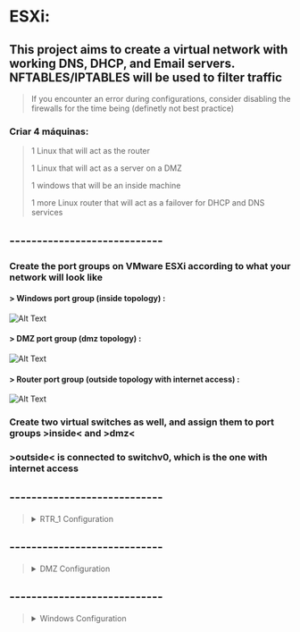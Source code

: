 # ESXi:

## This project aims to create a virtual network with working DNS, DHCP, and Email servers. NFTABLES/IPTABLES will be used to filter traffic

> If you encounter an error during configurations, consider disabling the firewalls for the time being (definetly not best practice)

### Criar 4 máquinas:

> 1 Linux that will act as the router
> 
> 1 Linux that will act as a server on a DMZ
> 
> 1 windows that will be an inside machine
> 
> 1 more Linux router that will act as a failover for DHCP and DNS services

## ----------------------------

### Create the port groups on VMware ESXi according to what your network will look like

#### > Windows port group (inside topology) :

![Alt Text](https://lh3.googleusercontent.com/pw/AJFCJaWHFSZ1SdLR9CnxOCZDpUnc9Mix6LEust3vyG9b6mGUrTTLV3mbgmyHwLissxOfp9z4k09amwbjK-QTn04rOCR7dFUSG4ubpxsBhJbXQUEmoBcXmL6F0eKI0Zo62OCA_BfaayEFY2PELp9mcoKPQX-yviiTadYlKDx5Ip6bQT6HmDYG58WPbiSZ0Fr2n3MzN1B2DCMu8KjxNfR76ZmrIKGSfuig00mptSfprI2YXZH5xnjHDNxO2-g0vgKg28gtJu5ve5xtKVzBc-Ab_r6igf796xSfjhAozIuROlo2w-MZbXEpG1teSAfehsC3-0j-PhHA0XPkTRrUBVN2vnHz9sCnT2TYKuFBFdCQZnRbovX-aMT7WXX3rMvFHdlWdNEv9Zjj8uOQ2pDFv23lg_VmWBmnIDu2PDDPm8acwH13dYBr0yyinwwSz-AbKAzKucO7OgE02ZA2nZBNGjr4o_SpMoIuWcRvuQcXS3RjeeYHVNlSyS88a-nhAu-M5HguOXfbJIdp8HLeHcvlqx3GQhj08i18eUKCE7o5V5ETSLjn5lyBpohF4QOMEAo3CgmrNdZ2xVh3LGflzio9IcPQoGDWWkbGBy1g2ZgYWXKjF0RW9T353Y-0n_8ZIyKFkY-O6zq2riKZr0A74u_u1b2Wfb5haAaGQDsGUICSf7H8H4C4Gn8pabneyBTej0hUEdcuLLTDhxnpicBA12qx2Jwv_iJp_mRitbR6AV0OFGYYjJP_vyiqAxrk2XGLGEpqyohQghoZorQkmyCLU7fhrerNKIHf0eIa-BX5We8nSmZ1yoZTdPMGNLz3szavNr7li4qErRB-QVB3YAMPffjyyTa4II9-VzzKQ_ip3fMlIB4ekwEYAaTkkp_04REHAYxjRbL3eo6ddNESQb8HdBjXsw8cS88Osh0i=w1440-h583-no?authuser=0)



#### > DMZ port group (dmz topology) :

![Alt Text](https://lh3.googleusercontent.com/pw/AJFCJaXL_9901NA9kN6z8QJbh4xQ7MBS6V8EA6XFQ-J7WdJuI2MN6t82XJneadGHRKcGeJ_H-eZ8m2EwrvC1H8ZMZWjBapUDrrKr5BQcaEHXr7KsxJsVm9QC3Tq6yrKgFzR4xjWPKhlAbCG68XW32blnNFJTowIRyiqTQEgDPp1VagXGGEYteg3op-Nvud1b285aQ4FRBPlLOzWUrbfN1I0nS9wUebTMxsp0TZlHDDAVB8Jewoc5cy486knKwivLhMoA_zgputB6_b22x7Z6WANKRWi7atojQwlhq6zIe8RI6uFy6IGGgknNTQDg_dNMTeBeh_t9fQCFw_vqL0In_yQc3YLMab7jQfxQ9B84L-fwXPp7ea-kX4L5_43u6SVaGa4m74thXDaFwbGWSODByCJ3UIp97Ynvow4aY16tRVTTFRNgn7Hy3h_MMnp_qMSHGyWMANRtuOXOjzzuziJKXT3QIhrMxxy_QACggp45nM-w8ahNVJgiY4GEHZqNloL9zbdR52d68i2BCFqdFee8FAtNyvM31yLHzdhd52yflGcSk1SwlE0uvrwRrQGddkJ14KJac3AVYq0ubQ3WX4GbplXJpJUVuMj99G1EFRZjSZrff4CuybNbKmaEP2OjPQ7X_Emj42uZqwiDkyDNS6aXSKjhHGKaCR4MdcHxU3XDfY07WCv9rWwIaA3rENC0u1PMUt2psfMo3SQiXtDiX26HkiDDOXsYTVZS3pp6kWcVE9-cWvRCAX1snyfZSxuKhbxm6zZWIiiL55VaLEXvuIaNuguVzY3fFIMebPRuF1WwuhkTdXLRhNPNKXfYyypbuyfz0r5V5HDf1a3yG2RN_dHeQtw6gqPSyTKhKeIqZ9kM54vApMG6E9qBQCduPhPWllnOcN8ipxSdo86IxoDvDzlOdbykCmvO=w1542-h624-s-no?authuser=0)



#### > Router port group (outside topology with internet access) :

![Alt Text](https://lh3.googleusercontent.com/pw/AJFCJaVt9_dtaVenLFN5oWTMGFQMlg-bkyKt93sS5bNIevCFe0OzKHF5t47IVGHB0tXJxzRA96EE-wE9Z5loZANkbVvMNNeYb-38_7p7aLIUbZAoJUSEvid4CHkxaTvQZHgM6OfrcsLbKYP8rn6eMnN1C8ODVrKW_LSsJ_n0Gf068vQ7e1LgDpwEavVFd3O9YDClFgsxTZzjk5__k2J7caWSzDwpvEBYk5m4DL7kq6t_QoEBLVoHDGeTRa_anFaLSP5ZV7dVFg6b_QKzv4Wrgcc7WmhSbN0-PmZydfW3m7b-OQD2EL1JkMCXTUbPg7_PBuTvGcBVhcLOoglBVd_LB3luMkiRosZqqOD7YNtxrUOxNRGJ129RRj1H5ug50FFhHqvOrJ7dleI0AUN3K1xSbS9t8jNuvRHxiM_0PbrXxT0Pw_uft01hQ_jDbgbql9AMRIECaPX1ElxkvRfDDQ37nmyLNnKKRU48_tS5ImTrOwbS7fxK5bTyiFQ1sEaOYl5ULTRzeF8k9v10lUFR0iU4qEhKtj2VYxGVx5xIk4wkjHcRQAhPQyPZYaYi8z9dh1k8uL1BkVyNkSus1jOGbocWe-MSEXoZgC9_pFj6lIpOBojc-w4MS7qaZLvWg_1_h7Sn6w23MfZsdDbVXWU0WyjnUQ19qTpz1M8XMf6YsgJ-7YB4CibewatocHXJ1h5rXmng576fah5YaeD6nt1ma61zSsIk0AnotWOE4ryKlRtDfiutgYL11SrvDTfaNDfLHaYhIcGsM_C6a9XRQEAB6gQV2g0JbN4fcJRMHOMfnL0y1aY-AUsf0pHbe87ou9sy4MPZ-D6TqlkbqH51tZC5A1OtDZ3SYJiCSdw7Jf6F20eHERcK_e0vrv5DVgzMqbaWvVMiy_xhLv3taGc3gtu3b3FBuhYEIOBz=w1542-h624-s-no?authuser=0)


### Create two virtual switches as well, and assign them to port groups >inside< and >dmz<


### >outside< is connected to switchv0, which is the one with internet access


## ----------------------------


> <details>
>   <summary>RTR_1 Configuration</summary>
>   
>   - **Storage**: 4 GB of storage
>   - **Memory**: 768 MB
>   - **Provisioning**: Thin provisioned
>   - **Operating System**: Debian 10 (SSD image)
>   
>   **Network Interfaces:**
>   
>   - Interface 1 (facing outward):
>     - IP: 192.168.15.0/24
>     
>   - Interface 2 (inside - Windows network):
>     - IP: 192.168.31.0/24
>     
>   - Interface 3 (DMZ):
>     - IP: 172.31.0.0/24
>     
>   **Disk Partitioning:**
>   
>   During installation, the Debian disk was partitioned with Logical Volume (LV).
>   
> </details>

## ----------------------------

> <details>
>   <summary>DMZ Configuration</summary>
>   
>   - **Storage**: 4 GB of storage
>   - **Memory**: 768 MB
>   - **Provisioning**: Thin provisioned
>   - **Operating System**: Debian 10 (SSD image)
>   
>   **Networking Interface:**
>   
>   - Interface: 256
>   
>   **Disk Partitioning:**
>   
>   Encrypted LV partitioning was used.
>   
> </details>


## ----------------------------


> <details>
>   <summary>Windows Configuration</summary>
>   
>   - **Storage**: 30 GB of storage
>   - **Memory**: 3 GB
>   - **Provisioning**: Thin provisioned
>   - **Operating System**: Windows 10 64-bit Professional
>   
>   **Networking Interface:**
>   
>   - Interface: 224
>   
> </details>






